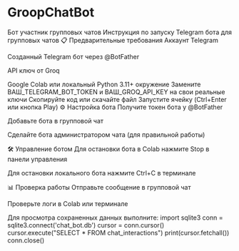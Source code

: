 # GroopChatBot
Бот участник групповых чатов
Инструкция по запуску Telegram бота для групповых чатов
📋 Предварительные требования
Аккаунт Telegram

Созданный Telegram бот через @BotFather

API ключ от Groq

Google Colab или локальный Python 3.11+ окружение
Замените ВАШ_TELEGRAM_BOT_TOKEN и ВАШ_GROQ_API_KEY на свои реальные ключи
Скопируйте код или скачайте файл
Запустите ячейку (Ctrl+Enter или кнопка Play)
⚙️ Настройка бота
Получите токен бота у @BotFather

Добавьте бота в групповой чат

Сделайте бота администратором чата (для правильной работы)

🛠 Управление ботом
Для остановки бота в Colab нажмите Stop в панели управления

Для остановки локального бота нажмите Ctrl+C в терминале

📊 Проверка работы
Отправьте сообщение в групповой чат

Проверьте логи в Colab или терминале

Для просмотра сохраненных данных выполните:
import sqlite3
conn = sqlite3.connect('chat_bot.db')
cursor = conn.cursor()
cursor.execute("SELECT * FROM chat_interactions")
print(cursor.fetchall())
conn.close()
